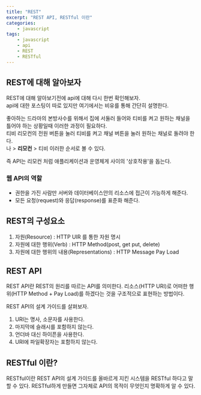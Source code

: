 ```yaml
--- 
title: "REST" 
excerpt: "REST API, RESTful 이란"
categories: 
    - javascript
tags: 
    - javascript 
    - api
    - REST
    - RESTful
--- 
```

## REST에 대해 알아보자

REST에 대해 알아보기전에 api에 대해 다시 한번 확인해보자.  
api에 대한 포스팅이 따로 있지만 여기에서는 비유를 통해 간단히 설명한다.

좋아하는 드라마의 본방사수를 위해서 집에 서둘러 들어와 티비를 켜고 원하는 채널을 틀어야 하는 상황일때 이러한 과정이 필요하다.  
티비 리모컨의 전원 버튼을 눌러 티비를 켜고 채널 버튼을 눌러 원하는 채널로 돌려야 한다.  
나 > <strong>리모컨</strong> > 티비 이러한 순서로 볼 수 있다.

즉 API는 리모컨 처럼 애플리케이션과 운영체게 사이의 '상호작용'을 돕는다.

### 웹 API의 역할

- 권한을 가진 사람만 서버와 데이터베이스안의 리소스에 접근이 가능하게 해준다.
- 모든 요청(request)와 응답(response)를 표준화 해준다.


## REST의 구성요소

1. 자원(Resource) : HTTP UIR 를 통한 자원 명시
2. 자원에 대한 행위(Verb) : HTTP Method(post, get put, delete)
3. 자원에 대한 행위의 내용(Representations) : HTTP Message Pay Load

## REST API

REST API란 REST의 원리를 따르는 API를 의미한다.
리소스(HTTP URI)로 어떠한 행위(HTTP Method + Pay Load)를 하겠다는 것을 구조적으로 표현하는 방법이다.

REST API의 설계 가이드를 살펴보자.

1. URI는 명사, 소문자를 사용한다.
2. 마지막에 슬래시를 포함하지 않는다.
3. 언더바 대신 하이픈을 사용한다.
4. URI에 파일확장자는 포함하지 않는다.

## RESTful 이란?

RESTful이란 REST API의 설계 가이드를 올바르게 지킨 시스템을 RESTful 하다고 말할 수 있다.
RESTful하게 만들면 그자체로 API의 목적이 무엇인지 명확하게 알 수 있다.